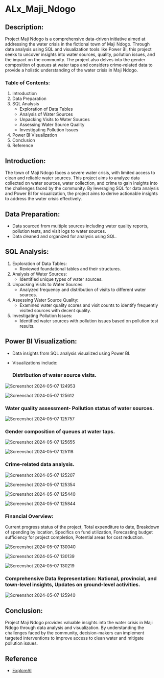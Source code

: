 # ALx_Maji_Ndogo

## Description:
Project Maji Ndogo is a comprehensive data-driven initiative aimed at addressing the water crisis in the fictional town of Maji Ndogo. Through data analysis using SQL and visualization tools like Power BI, this project seeks to uncover insights into water sources, quality, pollution issues, and the impact on the community. The project also delves into the gender composition of queues at water taps and considers crime-related data to provide a holistic understanding of the water crisis in Maji Ndogo.

### Table of Contents:
1. Introduction
2. Data Preparation
3. SQL Analysis
    - Exploration of Data Tables
    - Analysis of Water Sources
    - Unpacking Visits to Water Sources
    - Assessing Water Source Quality
    - Investigating Pollution Issues
4. Power BI Visualization
5. Conclusion
6. Reference

## Introduction:
The town of Maji Ndogo faces a severe water crisis, with limited access to clean and reliable water sources. This project aims to analyze data collected on water sources, water collection, and crime to gain insights into the challenges faced by the community. By leveraging SQL for data analysis and Power BI for visualization, the project aims to derive actionable insights to address the water crisis effectively.

## Data Preparation:
- Data sourced from multiple sources including water quality reports, pollution tests, and visit logs to water sources.
- Data cleaned and organized for analysis using SQL.

## SQL Analysis:
1. Exploration of Data Tables:
   - Reviewed foundational tables and their structures.
2. Analysis of Water Sources:
   - Identified unique types of water sources.
3. Unpacking Visits to Water Sources:
   - Analyzed frequency and distribution of visits to different water sources.
4. Assessing Water Source Quality:
   - Examined water quality scores and visit counts to identify frequently visited sources with decent quality.
5. Investigating Pollution Issues:
   - Identified water sources with pollution issues based on pollution test results.

## Power BI Visualization:

- Data insights from SQL analysis visualized using Power BI.
- Visualizations include:

  
  ### Distribution of water source visits.
  
 ![Screenshot 2024-05-07 124953](https://github.com/AfolasadeDada/Project-Maji-Ndogo/assets/157188351/1023d810-5d77-4ce8-bca0-86aa932a2135)

![Screenshot 2024-05-07 125612](https://github.com/AfolasadeDada/Project-Maji-Ndogo/assets/157188351/54ee1f96-c51c-4006-a41e-13fa771f0a7a)


### Water quality assessment- Pollution status of water sources.

![Screenshot 2024-05-07 125757](https://github.com/AfolasadeDada/Project-Maji-Ndogo/assets/157188351/290eabbc-7119-43b9-8db7-0e1463e69e1d)

### Gender composition of queues at water taps.

![Screenshot 2024-05-07 125655](https://github.com/AfolasadeDada/Project-Maji-Ndogo/assets/157188351/0094fa40-d396-4690-8546-0ee2b7d471fe)

![Screenshot 2024-05-07 125118](https://github.com/AfolasadeDada/Project-Maji-Ndogo/assets/157188351/ed4e5e2b-791e-48a7-a8be-17a011b81fbc)

### Crime-related data analysis.
![Screenshot 2024-05-07 125207](https://github.com/AfolasadeDada/Project-Maji-Ndogo/assets/157188351/1cd05884-6b75-48a1-b566-d3eb0771fbcd)

![Screenshot 2024-05-07 125354](https://github.com/AfolasadeDada/Project-Maji-Ndogo/assets/157188351/d1df9cd4-ba55-46cf-87ec-eb9f6a5f9343)

![Screenshot 2024-05-07 125440](https://github.com/AfolasadeDada/Project-Maji-Ndogo/assets/157188351/dd3ada6f-80fc-40f2-9cd4-08915fd48d60)

![Screenshot 2024-05-07 125844](https://github.com/AfolasadeDada/Project-Maji-Ndogo/assets/157188351/338cc83e-4d70-46f7-9790-90cddd5d7586)

### Financial Overview:
Current progress status of the project, Total expenditure to date, Breakdown of spending by location, Specifics on fund utilization, Forecasting budget sufficiency for project completion, Potential areas for cost reduction.

![Screenshot 2024-05-07 130040](https://github.com/AfolasadeDada/Project-Maji-Ndogo/assets/157188351/9e1299cc-47c4-4dc8-a35f-0d444290a3c0)

![Screenshot 2024-05-07 130139](https://github.com/AfolasadeDada/Project-Maji-Ndogo/assets/157188351/30453827-7ae0-4dd0-85c4-a6a2381e5aca)

![Screenshot 2024-05-07 130219](https://github.com/AfolasadeDada/Project-Maji-Ndogo/assets/157188351/0e321007-5200-4d9a-83e0-6ecb09ebbab1)

### Comprehensive Data Representation: National, provincial, and town-level insights, Updates on ground-level activities.

![Screenshot 2024-05-07 125940](https://github.com/AfolasadeDada/Project-Maji-Ndogo/assets/157188351/db329b1f-712d-440e-be8d-735dc1ed74ba)


## Conclusion:
Project Maji Ndogo provides valuable insights into the water crisis in Maji Ndogo through data analysis and visualization. By understanding the challenges faced by the community, decision-makers can implement targeted interventions to improve access to clean water and mitigate pollution issues.

## Reference
- [ExploreAI](https://www.explore.ai/)
